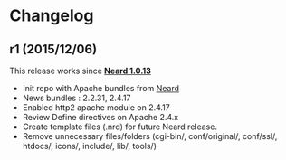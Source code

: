 # Changelog

## r1 (2015/12/06)

This release works since **[Neard 1.0.13](https://github.com/crazy-max/neard/releases/tag/v1.0.13)**

* Init repo with Apache bundles from [Neard](https://github.com/crazy-max/neard)
* News bundles : 2.2.31, 2.4.17
* Enabled http2 apache module on 2.4.17
* Review Define directives on Apache 2.4.x
* Create template files (.nrd) for future Neard release.
* Remove unnecessary files/folders (cgi-bin/, conf/original/, conf/ssl/, htdocs/, icons/, include/, lib/, tools/)

